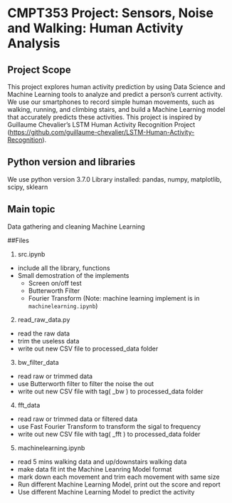 # CMPT353 Project: Sensors, Noise and Walking: Human Activity Analysis


## Project Scope
This project explores human activity prediction by using Data Science and Machine Learning tools to analyze and predict a person’s current activity. We use our smartphones to record simple human movements, such as walking, running, and climbing stairs, and build a Machine Learning model that accurately predicts these activities. This project is inspired by Guillaume Chevalier’s LSTM Human Activity Recognition Project (https://github.com/guillaume-chevalier/LSTM-Human-Activity-Recognition).

## Python version and libraries
We use python version 3.7.0
Library installed: pandas, numpy, matplotlib, scipy, sklearn

## Main topic
Data gathering and cleaning
Machine Learning

##Files
1. src.ipynb
  - include all the library, functions
  - Small demostration of the implements
      - Screen on/off test
      - Butterworth Filter
      - Fourier Transform
(Note: machine learning implement is in `machinelearning.ipynb`)

2. read_raw_data.py
  - read the raw data
  - trim the useless data
  - write out new CSV file to processed_data folder
 
3. bw_filter_data
  - read raw or trimmed data
  - use Butterworth filter to filter the noise the out
  - write out new CSV file with tag( _bw ) to processed_data folder

4. fft_data
  - read raw or trimmed data or filtered data
  - use Fast Fourier Transform to transform the sigal to frequency
  - write out new CSV file with tag( _fft ) to processed_data folder

5. machinelearning.ipynb
  - read 5 mins walking data and up/downstairs walking data
  - make data fit int the Machine Leanring Model format
  - mark down each movement and trim each movement with same size
  - Run different Machine Learning Model, print out the score and report
  - Use different Machine Learning Model to predict the activity 
